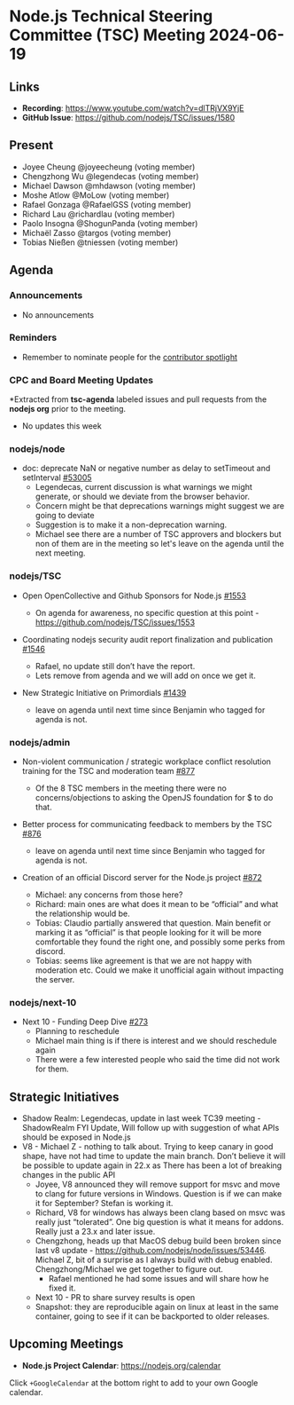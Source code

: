 # Node.js Technical Steering Committee (TSC) Meeting 2024-06-19

## Links

* **Recording**:  <https://www.youtube.com/watch?v=dlTRjVX9YjE>
* **GitHub Issue**: <https://github.com/nodejs/TSC/issues/1580>

## Present

* Joyee Cheung @joyeecheung (voting member)
* Chengzhong Wu @legendecas (voting member)
* Michael Dawson @mhdawson (voting member)
* Moshe Atlow @MoLow (voting member)
* Rafael Gonzaga @RafaelGSS (voting member)
* Richard Lau @richardlau (voting member)
* Paolo Insogna @ShogunPanda (voting member)
* Michaël Zasso @targos (voting member)
* Tobias Nießen @tniessen (voting member)

## Agenda

### Announcements

* No announcements

### Reminders

* Remember to nominate people for the [contributor spotlight](https://github.com/nodejs/node/blob/main/doc/contributing/reconizing-contributors.md#bi-monthly-contributor-spotlight)

### CPC and Board Meeting Updates

*Extracted from **tsc-agenda** labeled issues and pull requests from the **nodejs org** prior to the meeting.

* No updates this week

### nodejs/node

* doc: deprecate NaN or negative number as delay to setTimeout and setInterval [#53005](https://github.com/nodejs/node/pull/53005)
  * Legendecas, current discussion is what warnings we might generate, or should we deviate
    from the browser behavior.
  * Concern might be that deprecations warnings might suggest we are going to deviate
  * Suggestion is to make it a non-deprecation warning.
  * Michael see there are a number of TSC approvers and blockers but non of them are in the
    meeting so let's leave on the agenda until the next meeting.

### nodejs/TSC

* Open OpenCollective and Github Sponsors for Node.js [#1553](https://github.com/nodejs/TSC/issues/1553)
  * On agenda for awareness, no specific question at this point - <https://github.com/nodejs/TSC/issues/1553>

* Coordinating nodejs security audit report finalization and publication
[#1546](https://github.com/nodejs/TSC/issues/1546)
  * Rafael, no update still don’t have the report.
  * Lets remove from agenda and we will add on once we get it.

* New Strategic Initiative on Primordials [#1439](https://github.com/nodejs/TSC/issues/1439)
  * leave on agenda until next time since Benjamin who tagged for agenda is not.

### nodejs/admin

* Non-violent communication / strategic workplace conflict resolution training for the TSC and moderation team [#877](https://github.com/nodejs/admin/issues/877)
  * Of the 8 TSC members in the meeting there were no concerns/objections to asking the OpenJS foundation for $ to do that.

* Better process for communicating feedback to members by the TSC [#876](https://github.com/nodejs/admin/issues/876)
  * leave on agenda until next time since Benjamin who tagged for agenda is not.

* Creation of an official Discord server for the Node.js project [#872](https://github.com/nodejs/admin/issues/872)
  * Michael: any concerns from those here?
  * Richard: main ones are what does it mean to be “official” and what the relationship would be.
  * Tobias: Claudio partially answered that question. Main benefit or marking it as “official” is that
    people looking for it will be more comfortable they found the right one, and possibly some
    perks from discord.
  * Tobias: seems like agreement is that we are not happy with moderation etc. Could we make it
    unofficial again without impacting the server.

### nodejs/next-10

* Next 10 - Funding Deep Dive [#273](https://github.com/nodejs/next-10/issues/273)
  * Planning to reschedule
  * Michael main thing is if there is interest and we should reschedule again
  * There were a few interested people who said the time did not work for them.

## Strategic Initiatives

* Shadow Realm: Legendecas, update in last week TC39 meeting - ShadowRealm FYI Update, Will follow up with suggestion of what APIs should be exposed in Node.js
* V8 - Michael Z - nothing to talk about. Trying to keep canary in good shape, have not had
  time to update the main branch. Don’t believe it will be possible to update again in 22.x as
  There has been a lot of breaking changes in the public API
  * Joyee, V8 announced they will remove support for msvc and move to clang for future
    versions in Windows. Question is if we can make it for September? Stefan is working
    it.
  * Richard, V8 for windows has always been clang based on msvc was really just “tolerated”.
    One big question is what it means for addons. Really just a 23.x and later issue.
  * Chengzhong, heads up that MacOS debug build been broken since last v8 update -
    <https://github.com/nodejs/node/issues/53446>. Michael Z, bit of a surprise as I always build
    with debug enabled.  Chengzhong/Michael we get together to figure out.
    * Rafael mentioned he had some issues and will share how he fixed it.
  * Next 10 - PR to share survey results is open
  * Snapshot: they are reproducible again on  linux at least in the same container, going to see if
    it can be backported to older releases.

## Upcoming Meetings

* **Node.js Project Calendar**: <https://nodejs.org/calendar>

Click `+GoogleCalendar` at the bottom right to add to your own Google calendar.

